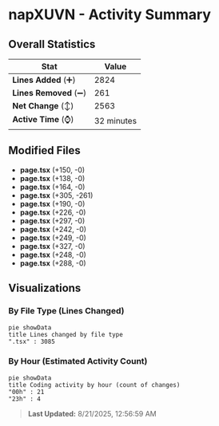 # napXUVN - Activity Summary 

## Overall Statistics

| Stat                   | Value                                                             |
| ---------------------- | ----------------------------------------------------------------- |
| **Lines Added** (➕)   | 2824                                          |
| **Lines Removed** (➖) | 261                                        |
| **Net Change** (↕)    | 2563                |
| **Active Time** (⌚)   | 32 minutes |


## Modified Files
- **page.tsx** (+150, -0)
- **page.tsx** (+138, -0)
- **page.tsx** (+164, -0)
- **page.tsx** (+305, -261)
- **page.tsx** (+190, -0)
- **page.tsx** (+226, -0)
- **page.tsx** (+297, -0)
- **page.tsx** (+242, -0)
- **page.tsx** (+249, -0)
- **page.tsx** (+327, -0)
- **page.tsx** (+248, -0)
- **page.tsx** (+288, -0)

## Visualizations

### By File Type (Lines Changed)

```mermaid
pie showData
title Lines changed by file type
".tsx" : 3085
```

### By Hour (Estimated Activity Count)

```mermaid
pie showData
title Coding activity by hour (count of changes)
"00h" : 21
"23h" : 4
```


> **Last Updated:** 8/21/2025, 12:56:59 AM